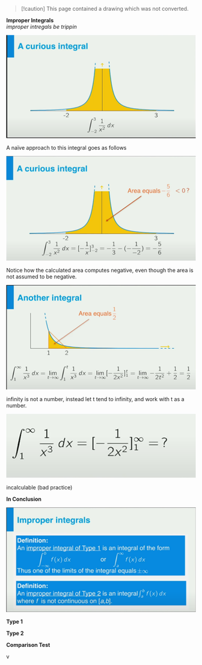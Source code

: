 > [!caution] This page contained a drawing which was not converted.   

**Improper Integrals**  
_improper intregals be trippin_

![Exported image](../../../attachments/Exported%20image%2020241209225535-0.png)

A naïve approach to this integral goes as follows

![Exported image](../../../attachments/Exported%20image%2020241209225535-1.png)

Notice how the calculated area computes negative, even though the area is not assumed to be negative.

![Exported image](../../../attachments/Exported%20image%2020241209225536-2.png)

infinity is not a number, instead let t tend to infinity, and work with t as a number.

![Exported image](../../../attachments/Exported%20image%2020241209225537-3.png)

incalculable (bad practice)
 
**In Conclusion**

![Exported image](../../../attachments/Exported%20image%2020241209225537-4.png)  

**Type 1**
 
**Type 2**
 
**Comparison Test**

v